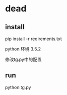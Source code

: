 # dead

## install
pip install -r reqirements.txt

python 环境 3.5.2

修改tg.py中的配置

## run
python tg.py

